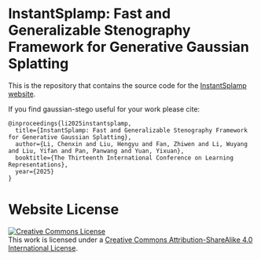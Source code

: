 # InstantSplamp: Fast and Generalizable Stenography Framework for Generative Gaussian Splatting

This is the repository that contains the source code for the [InstantSplamp website](https://gaussian-stego.github.io/).

If you find gaussian-stego useful for your work please cite:
```
@inproceedings{li2025instantsplamp,
  title={InstantSplamp: Fast and Generalizable Stenography Framework for Generative Gaussian Splatting},
  author={Li, Chenxin and Liu, Hengyu and Fan, Zhiwen and Li, Wuyang and Liu, Yifan and Pan, Panwang and Yuan, Yixuan},
  booktitle={The Thirteenth International Conference on Learning Representations},
  year={2025}
}
```

# Website License
<a rel="license" href="http://creativecommons.org/licenses/by-sa/4.0/"><img alt="Creative Commons License" style="border-width:0" src="https://i.creativecommons.org/l/by-sa/4.0/88x31.png" /></a><br />This work is licensed under a <a rel="license" href="http://creativecommons.org/licenses/by-sa/4.0/">Creative Commons Attribution-ShareAlike 4.0 International License</a>.
